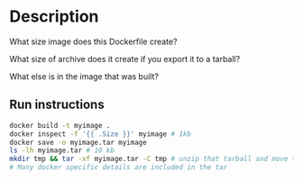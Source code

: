 # Description

What size image does this Dockerfile create?

What size of archive does it create if you export it to a tarball?

What else is in the image that was built?

## Run instructions

```bash
docker build -t myimage .
docker inspect -f '{{ .Size }}' myimage # 1kb
docker save -o myimage.tar myimage
ls -lh myimage.tar # 10 kb
mkdir tmp && tar -xf myimage.tar -C tmp # unzip that tarball and move to tmp dir
# Many docker specific details are included in the tar
```
